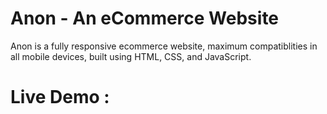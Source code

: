 # Anon - An eCommerce Website

Anon is a fully responsive ecommerce website, maximum compatiblities in all mobile devices, built using HTML, CSS, and JavaScript.

# Live Demo : 
 
